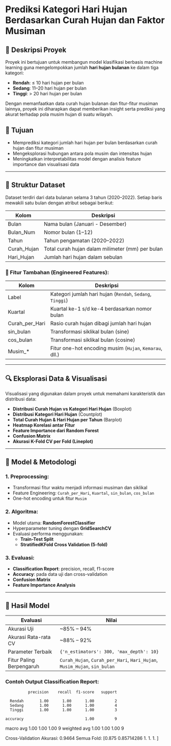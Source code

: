 # Prediksi Kategori Hari Hujan Berdasarkan Curah Hujan dan Faktor Musiman

## 📘 Deskripsi Proyek

Proyek ini bertujuan untuk membangun model klasifikasi berbasis machine learning guna mengelompokkan jumlah **hari hujan bulanan** ke dalam tiga kategori:

- **Rendah**: ≤ 10 hari hujan per bulan
- **Sedang**: 11–20 hari hujan per bulan
- **Tinggi**: > 20 hari hujan per bulan

Dengan memanfaatkan data curah hujan bulanan dan fitur-fitur musiman lainnya, proyek ini diharapkan dapat memberikan insight serta prediksi yang akurat terhadap pola musim hujan di suatu wilayah.

## 🎯 Tujuan

- Memprediksi kategori jumlah hari hujan per bulan berdasarkan curah hujan dan fitur musiman
- Mengeksplorasi hubungan antara pola musim dan intensitas hujan
- Meningkatkan interpretabilitas model dengan analisis feature importance dan visualisasi data

---

## 📁 Struktur Dataset

Dataset terdiri dari data bulanan selama 3 tahun (2020–2022). Setiap baris mewakili satu bulan dengan atribut sebagai berikut:

| Kolom          | Deskripsi                                         |
|----------------|---------------------------------------------------|
| Bulan          | Nama bulan (Januari - Desember)                  |
| Bulan_Num      | Nomor bulan (1–12)                               |
| Tahun          | Tahun pengamatan (2020–2022)                     |
| Curah_Hujan    | Total curah hujan dalam milimeter (mm) per bulan |
| Hari_Hujan     | Jumlah hari hujan dalam sebulan                  |

### 🔧 Fitur Tambahan (Engineered Features):

| Kolom             | Deskripsi                                                   |
|-------------------|-------------------------------------------------------------|
| Label             | Kategori jumlah hari hujan (`Rendah`, `Sedang`, `Tinggi`)   |
| Kuartal           | Kuartal ke-1 s/d ke-4 berdasarkan nomor bulan               |
| Curah_per_Hari    | Rasio curah hujan dibagi jumlah hari hujan                 |
| sin_bulan         | Transformasi siklikal bulan (sine)                          |
| cos_bulan         | Transformasi siklikal bulan (cosine)                        |
| Musim_*           | Fitur one-hot encoding musim (`Hujan`, `Kemarau`, dll.)     |

---

## 🔍 Eksplorasi Data & Visualisasi

Visualisasi yang digunakan dalam proyek untuk memahami karakteristik dan distribusi data:

- **Distribusi Curah Hujan vs Kategori Hari Hujan** (Boxplot)
- **Distribusi Kategori Hari Hujan** (Countplot)
- **Total Curah Hujan & Hari Hujan per Tahun** (Barplot)
- **Heatmap Korelasi antar Fitur**
- **Feature Importance dari Random Forest**
- **Confusion Matrix**
- **Akurasi K-Fold CV per Fold (Lineplot)**

---

## 🧠 Model & Metodologi

### 1. Preprocessing:
- Transformasi fitur waktu menjadi informasi musiman dan siklikal
- Feature Engineering: `Curah_per_Hari`, `Kuartal`, `sin_bulan`, `cos_bulan`
- One-hot encoding untuk fitur `Musim`

### 2. Algoritma:
- Model utama: **RandomForestClassifier**
- Hyperparameter tuning dengan **GridSearchCV**
- Evaluasi performa menggunakan:
  - **Train-Test Split**
  - **StratifiedKFold Cross Validation (5-fold)**

### 3. Evaluasi:
- **Classification Report**: precision, recall, f1-score
- **Accuracy**: pada data uji dan cross-validation
- **Confusion Matrix**
- **Feature Importance Analysis**

---

## 🧪 Hasil Model

| Evaluasi                  | Nilai                            |
|---------------------------|----------------------------------|
| Akurasi Uji               | ~85% – 94%                       |
| Akurasi Rata-rata CV      | ~88% – 92%                       |
| Parameter Terbaik         | `{'n_estimators': 300, 'max_depth': 10}` |
| Fitur Paling Berpengaruh  | `Curah_Hujan`, `Curah_per_Hari`, `Hari_Hujan`, `Musim_Hujan`, `sin_bulan` |

### Contoh Output Classification Report:

              precision    recall  f1-score   support

      Rendah       1.00      1.00      1.00         2
      Sedang       1.00      1.00      1.00         4
      Tinggi       1.00      1.00      1.00         3

    accuracy                           1.00         9
   macro avg       1.00      1.00      1.00         9
weighted avg       1.00      1.00      1.00         9

Cross-Validation Akurasi:  0.9464
Semua Fold: [0.875      0.85714286 1.         1.         1.        ]
